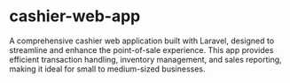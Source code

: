 # cashier-web-app
A comprehensive cashier web application built with Laravel, designed to streamline and enhance the point-of-sale experience. This app provides efficient transaction handling, inventory management, and sales reporting, making it ideal for small to medium-sized businesses.
